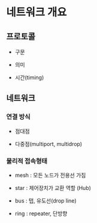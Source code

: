 # 네트워크 개요

## 프로토콜

* 구문

* 의미

* 시간(timing)

## 네트워크

### 연결 방식

* 점대점

* 다중점(multiport, multidrop)

### 물리적 접속형태

* mesh : 모든 노드가 전용선 가짐

* star : 제어장치가 교환 역할 (Hub)

* bus : 탭, 유도선(drop line)

* ring : repeater, 단방향
